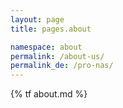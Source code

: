 ```yaml
---
layout: page
title: pages.about

namespace: about
permalink: /about-us/
permalink_de: /pro-nas/
---
```


{% tf about.md %}